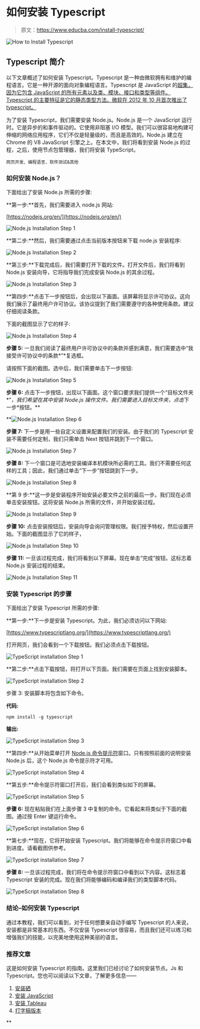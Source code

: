 # 如何安装 Typescript

> 原文：<https://www.educba.com/install-typescript/>

![How to Install Typescript](img/86828dac0a1411f6fae4528b7cc2222f.png)



## Typescript 简介

以下文章概述了如何安装 Typescript。Typescript 是一种由微软拥有和维护的编程语言。它是一种开源的面向对象编程语言。Typescript 是 JavaScript 的[超集，因为它包含 JavaScript 的所有元素以及类、模块、接口和类型等组件。Typescript 的主要特征是它的静态类型方法。微软在 2012 年 10 月首次推出了 typescript。](https://www.educba.com/install-javascript/)

为了安装 Typescript，我们需要安装 Node.js。Node.js 是一个 JavaScript 运行时。它是异步的和事件驱动的。它使用非阻塞 I/O 模型。我们可以很容易地构建可伸缩的网络应用程序，它们不仅是轻量级的，而且是高效的。Node.js 建立在 Chrome 的 V8 JavaScript 引擎之上。在本文中，我们将看到安装 Node.js 的过程，之后，使用节点包管理器，我们将安装 TypeScript。

<small>网页开发、编程语言、软件测试&其他</small>

### 如何安装 Node.js？

下面给出了安装 Node.js 所需的步骤:

**第一步:**首先，我们需要进入 node.js 网站:

[https://nodejs.org/en/](https://nodejs.org/en/)

![Node.js Installation Step 1](img/eda8507f0dbab33d3a3db85d45c9567b.png)



**第二步:**然后，我们需要通过点击当前版本按钮来下载 node.js 安装程序:

![Node.js Installation Step 2](img/912b3c9e8ec9eb8ff01dc99825e06158.png)



**第三步:**下载完成后，我们需要打开下载的文件。打开文件后，我们将看到 Node.js 安装向导，它将指导我们完成安装 Node.js 的其余过程。

![Node.js Installation Step 3](img/82e3a3edc518e155ff822d931801f21b.png)



**第四步:**点击下一步按钮后，会出现以下画面。该屏幕将显示许可协议。这向我们展示了最终用户许可协议。该协议提到了我们需要遵守的各种使用条款。建议仔细阅读条款。

下面的截图显示了它的样子:

![Node.js Installation Step 4](img/62e2f381962dc1de2bf6335d1c6e6ec4.png)



**步骤 5:** 一旦我们阅读了最终用户许可协议中的条款并感到满意，我们需要选中“我接受许可协议中的条款*”*复选框。

请按照下面的截图。选中后，我们需要单击下一步按钮:

![Node.js Installation Step 5](img/c3bc8fc0f010f3b9fb3024f39972259c.png)



**步骤 6:** 点击下一步按钮，出现以下画面。这个窗口要求我们提供一个“目标文件夹*”*，我们希望在其中安装 Node.js 操作文件。我们需要进入目标文件夹，点击*下一步*按钮。**

 **![Node.js Installation Step 6](img/441a06387e372d97e51b3d2cbf0a2190.png)



**步骤 7:** 下一步是用一些自定义设置来配置我们的安装。由于我们的 Typescript 安装不需要任何定制，我们只需单击 Next 按钮并跳到下一个窗口。

![Node.js Installation Step 7](img/bc0a73a3c4c158e09fdc7df06b96219a.png)



**步骤 8:** 下一个窗口是可选地安装编译本机模块所必需的工具。我们不需要任何这样的工具；因此，我们通过单击“下一步”按钮跳到下一步。

![Node.js Installation Step 8](img/450a5765bb813f9a3543737566ed5e5d.png)



**第 9 步:**这一步是安装程序开始安装必要文件之前的最后一步。我们现在必须单击安装按钮。这将安装 Node.js 所需的文件，并开始安装过程。

![Node.js Installation Step 9](img/3541501c037265c8c47b69a05f48d336.png)



**步骤 10:** 点击安装按钮后，安装向导会询问管理权限。我们授予特权，然后设置开始。下面的截图显示了它的样子，

![Node.js Installation Step 10](img/119dbe761feecb3e4a0ed3c9fef8b6ea.png)



**步骤 11:** 一旦该过程完成，我们将看到以下屏幕。现在单击“完成”按钮。这标志着 Node.js 安装过程的结束。

![Node.js Installation Step 11](img/3250fa86cfe2dbf1d52e2c2d7640f238.png)



### 安装 Typescript 的步骤

下面给出了安装 Typescript 所需的步骤:

**第一步:**下一步是安装 Typescript。为此，我们必须访问以下网站:

[https://www.typescriptlang.org/](https://www.typescriptlang.org/)

打开网页，我们会看到一个下载按钮。我们必须点击下载按钮。

![TypeScript installation Step 1](img/a8ecd7fdf1a0dd3f59dd9ef5019ee868.png)



**第二步:**点击下载按钮，将打开以下页面。我们需要在页面上找到安装脚本。

![TypeScript installation Step 2](img/faa1357a17e6cd9578317cdda2d67e82.png)



步骤 3: 安装脚本将包含如下命令。

**代码:**

`npm install -g typescript`

**输出:**

![TypeScript installation Step 3](img/85a444860ca5a8e5a54ce661304d6083.png)



**第四步:**从开始菜单打开 [Node.js 命令提示符](https://www.educba.com/node-dot-js-commands/)窗口。只有按照前面的说明安装 Node.js 后，这个 Node.js 命令提示符才可用。

![TypeScript installation Step 4](img/2b3dfed01842de849d8562e9a184bbff.png)



**第五步:**命令提示符窗口打开后，我们会看到类似如下的屏幕。

![TypeScript installation Step 5](img/cd900dc3a86c5da3556106ec73ee1074.png)



**步骤 6:** 现在粘贴我们在上面步骤 3 中复制的命令。它看起来将类似于下面的截图。通过按 Enter 键运行命令。

![TypeScript installation Step 6](img/39676be0b54d6532c737fb9d4cf14c4b.png)



**第七步:**现在，它将开始安装 Typescript。我们将能够在命令提示符窗口中看到进度。请看截图供参考。

![TypeScript installation Step 7](img/1a2317017e0733c24e65a94a5ded3366.png)



**步骤 8:** 一旦该过程完成，我们将在命令提示符窗口中看到以下内容。这标志着 Typescript 安装的完成。现在我们将能够编码和编译我们的类型脚本代码。

![TypeScript installation Step 8](img/bfa80e1525b1c7425c67b52c9e90925c.png)



### 结论–如何安装 Typescript

通过本教程，我们可以看到，对于任何想要亲自动手编写 Typescript 的人来说，安装都是非常基本的东西。不仅安装 Typescript 很容易，而且我们还可以练习和增强我们的技能，以完美地使用这种美丽的语言。

### 推荐文章

这是如何安装 Typescript 的指南。这里我们已经讨论了如何安装节点。Js 和 Typescript。您也可以阅读以下文章，了解更多信息——

1.  [安装硒](https://www.educba.com/install-selenium/)
2.  [安装 JavaScript](https://www.educba.com/install-javascript/)
3.  [安装 Tableau](https://www.educba.com/install-tableau/)
4.  [打字稿版本](https://www.educba.com/typescript-versions/)





**
